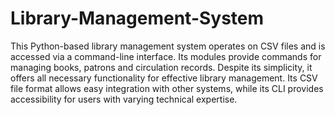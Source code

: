 # Library-Management-System
This Python-based library management system operates on CSV files and is accessed via a command-line interface. Its modules provide commands for managing books, patrons
and circulation records. Despite its simplicity, it offers all necessary functionality for effective library management. 
Its CSV file format allows easy integration with other systems, while its CLI provides accessibility for users with varying technical expertise.
